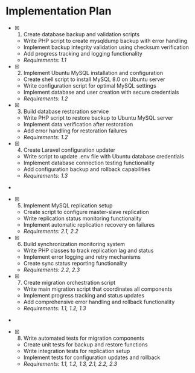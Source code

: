 # Implementation Plan

- [x] 1. Create database backup and validation scripts





  - Write PHP script to create mysqldump backup with error handling
  - Implement backup integrity validation using checksum verification
  - Add progress tracking and logging functionality
  - _Requirements: 1.1_

- [x] 2. Implement Ubuntu MySQL installation and configuration





  - Create shell script to install MySQL 8.0 on Ubuntu server
  - Write configuration script for optimal MySQL settings
  - Implement database and user creation with secure credentials
  - _Requirements: 1.2_

- [x] 3. Build database restoration service





  - Write PHP script to restore backup to Ubuntu MySQL server
  - Implement data verification after restoration
  - Add error handling for restoration failures
  - _Requirements: 1.2_

- [x] 4. Create Laravel configuration updater





  - Write script to update .env file with Ubuntu database credentials
  - Implement database connection testing functionality
  - Add configuration backup and rollback capabilities
  - _Requirements: 1.3_
-

- [x] 5. Implement MySQL replication setup




  - Create script to configure master-slave replication
  - Write replication status monitoring functionality
  - Implement automatic replication recovery on failures
  - _Requirements: 2.1, 2.2_

- [x] 6. Build synchronization monitoring system




  - Write PHP classes to track replication lag and status
  - Implement error logging and retry mechanisms
  - Create sync status reporting functionality
  - _Requirements: 2.2, 2.3_

- [x] 7. Create migration orchestration script





  - Write main migration script that coordinates all components
  - Implement progress tracking and status updates
  - Add comprehensive error handling and rollback functionality
  - _Requirements: 1.1, 1.2, 1.3_
-

- [x] 8. Write automated tests for migration components




  - Create unit tests for backup and restore functions
  - Write integration tests for replication setup
  - Implement tests for configuration updates and rollback
  - _Requirements: 1.1, 1.2, 1.3, 2.1, 2.2, 2.3_